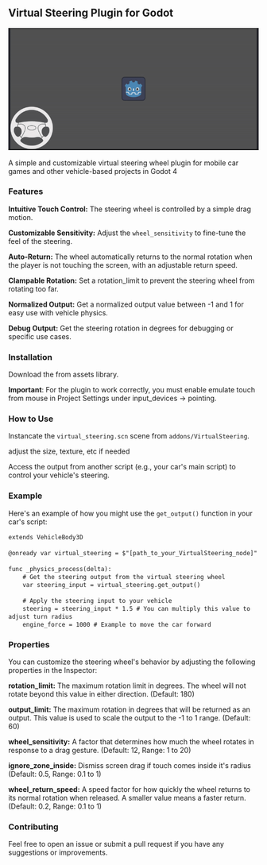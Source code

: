 ## Virtual Steering Plugin for Godot

![hippo](https://raw.githubusercontent.com/llama-nl/VirtualSteering/refs/heads/main/ezgif-1444f96a746d3c.gif)

A simple and customizable virtual steering wheel plugin for mobile car games and other vehicle-based projects in Godot 4

### Features
**Intuitive Touch Control:** The steering wheel is controlled by a simple drag motion.

**Customizable Sensitivity:** Adjust the `wheel_sensitivity` to fine-tune the feel of the steering.

**Auto-Return:** The wheel automatically returns to the normal rotation when the player is not touching the screen, with an adjustable return speed.

**Clampable Rotation:** Set a rotation_limit to prevent the steering wheel from rotating too far.

**Normalized Output:** Get a normalized output value between -1 and 1 for easy use with vehicle physics.

**Debug Output:** Get the steering rotation in degrees for debugging or specific use cases.

### Installation
Download the from assets library.

**Important**: For the plugin to work correctly, you must enable emulate touch from mouse in Project Settings under input_devices -> pointing.

### How to Use
Instancate the `virtual_steering.scn` scene from `addons/VirtualSteering`.

adjust the size, texture, etc if needed

Access the output from another script (e.g., your car's main script) to control your vehicle's steering.

### Example
Here's an example of how you might use the `get_output()` function in your car's script:
```gdscript
extends VehicleBody3D

@onready var virtual_steering = $"[path_to_your_VirtualSteering_node]"

func _physics_process(delta):
	# Get the steering output from the virtual steering wheel
	var steering_input = virtual_steering.get_output()
	
	# Apply the steering input to your vehicle
	steering = steering_input * 1.5 # You can multiply this value to adjust turn radius
	engine_force = 1000 # Example to move the car forward
```
### Properties
You can customize the steering wheel's behavior by adjusting the following properties in the Inspector:

**rotation_limit:** The maximum rotation limit in degrees. The wheel will not rotate beyond this value in either direction. (Default: 180)

**output_limit:** The maximum rotation in degrees that will be returned as an output. This value is used to scale the output to the -1 to 1 range. (Default: 60)

**wheel_sensitivity:** A factor that determines how much the wheel rotates in response to a drag gesture. (Default: 12, Range: 1 to 20)

**ignore_zone_inside:** Dismiss screen drag if touch comes inside it's radius (Default: 0.5, Range: 0.1 to 1)

**wheel_return_speed:** A speed factor for how quickly the wheel returns to its normal rotation when released. A smaller value means a faster return. (Default: 0.2, Range: 0.1 to 1)

### Contributing
Feel free to open an issue or submit a pull request if you have any suggestions or improvements.
